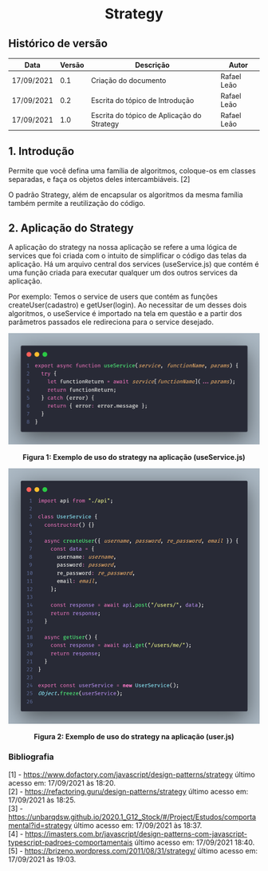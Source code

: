 # <center> Strategy

## Histórico de versão

| Data       | Versão | Descrição                                  | Autor       |
| ---------- | ------ | ------------------------------------------ | ----------- |
| 17/09/2021 | 0.1    | Criação do documento                       | Rafael Leão |
| 17/09/2021 | 0.2    | Escrita do tópico de Introdução            | Rafael Leão |
| 17/09/2021 | 1.0    | Escrita do tópico de Aplicação do Strategy | Rafael Leão |

## 1. Introdução

Permite que você defina uma família de algoritmos, coloque-os em classes separadas, e faça os objetos deles intercambiáveis. [2]

O padrão Strategy, além de encapsular os algoritmos da mesma família também permite a reutilização do código.

## 2. Aplicação do Strategy

A aplicação do strategy na nossa aplicação se refere a uma lógica de services que foi criada com o intuito de simplificar o código das telas da aplicação. Há um arquivo central dos services (useService.js) que contém é uma função criada para executar qualquer um dos outros services da aplicação.

Por exemplo:
Temos o service de users que contém as funções createUser(cadastro) e getUser(login). Ao necessitar de um desses dois algoritmos, o useService é importado na tela em questão e a partir dos parâmetros passados ele redireciona para o service desejado.

<p align='center'>
  <img src='https://raw.githubusercontent.com/UnBArqDsw2021-1/2021.1_G01_Animalesco_docs/main/docs/assets/pages/padroes-de-projeto/strategy/useService.png'>
  <figcaption align='center'>
      <b>Figura 1: Exemplo de uso do strategy na aplicação (useService.js)</b>
  </figcaption>
</p>

<p align='center'>
  <img src='https://raw.githubusercontent.com/UnBArqDsw2021-1/2021.1_G01_Animalesco_docs/main/docs/assets/pages/padroes-de-projeto/strategy/user.png'>
  <figcaption align='center'>
      <b>Figura 2: Exemplo de uso do strategy na aplicação (user.js)</b>
  </figcaption>
</p>

### Bibliografia

[1] - https://www.dofactory.com/javascript/design-patterns/strategy último acesso em: 17/09/2021 às 18:20. <br/>
[2] - https://refactoring.guru/design-patterns/strategy último acesso em: 17/09/2021 às 18:25. <br/>
[3] - https://unbarqdsw.github.io/2020.1_G12_Stock/#/Project/Estudos/comportamental?id=strategy último acesso em: 17/09/2021 às 18:37. <br/>
[4] - https://imasters.com.br/javascript/design-patterns-com-javascript-typescript-padroes-comportamentais último acesso em: 17/09/2021 18:40. <br/>
[5] - https://brizeno.wordpress.com/2011/08/31/strategy/ último acesso em: 17/09/2021 às 19:03. <br/>
